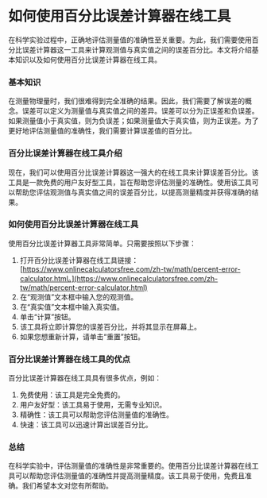 如何使用百分比误差计算器在线工具
================

在科学实验过程中，正确地评估测量值的准确性至关重要。为此，我们需要使用百分比误差计算器这一工具来计算观测值与真实值之间的误差百分比。本文将介绍基本知识以及如何使用百分比误差计算器在线工具。

### 基本知识

在测量物理量时，我们很难得到完全准确的结果。因此，我们需要了解误差的概念。误差可以定义为测量值与真实值之间的差异。误差可以分为正误差和负误差。如果测量值小于真实值，则为负误差；如果测量值大于真实值，则为正误差。为了更好地评估测量值的准确性，我们需要计算误差值的百分比。

### 百分比误差计算器在线工具介绍

现在，我们可以使用百分比误差计算器这一强大的在线工具来计算误差百分比。该工具是一款免费的用户友好型工具，旨在帮助您评估测量的准确性。使用该工具可以帮助您评估观测值与真实值之间的误差百分比，以提高测量精度并获得准确的结果。

### 如何使用百分比误差计算器在线工具

使用百分比误差计算器工具非常简单。只需要按照以下步骤：

1. 打开百分比误差计算器在线工具链接：[https://www.onlinecalculatorsfree.com/zh-tw/math/percent-error-calculator.html。](https://www.onlinecalculatorsfree.com/zh-tw/math/percent-error-calculator.html)
2. 在“观测值”文本框中输入您的观测值。
3. 在“真实值”文本框中输入真实值。
4. 单击“计算”按钮。
5. 该工具将立即计算您的误差百分比，并将其显示在屏幕上。
6. 如果您想重新计算，请单击“重置”按钮。

### 百分比误差计算器在线工具的优点

百分比误差计算器在线工具具有很多优点，例如：

1. 免费使用：该工具是完全免费的。
2. 用户友好型：该工具易于使用，无需专业知识。
3. 精确性：该工具可以帮助您评估测量值的准确性。
4. 快速：该工具可以迅速计算出误差百分比。

### 总结

在科学实验中，评估测量值的准确性是非常重要的。使用百分比误差计算器在线工具可以帮助您评估测量值的准确性并提高测量精度。该工具易于使用，免费且准确。我们希望本文对您有所帮助。